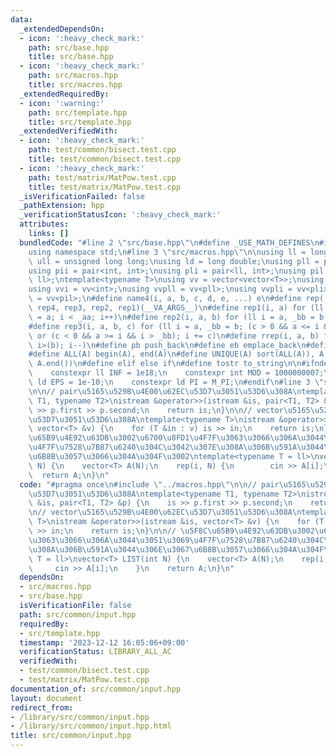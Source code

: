 ```yaml
---
data:
  _extendedDependsOn:
  - icon: ':heavy_check_mark:'
    path: src/base.hpp
    title: src/base.hpp
  - icon: ':heavy_check_mark:'
    path: src/macros.hpp
    title: src/macros.hpp
  _extendedRequiredBy:
  - icon: ':warning:'
    path: src/template.hpp
    title: src/template.hpp
  _extendedVerifiedWith:
  - icon: ':heavy_check_mark:'
    path: test/common/bisect.test.cpp
    title: test/common/bisect.test.cpp
  - icon: ':heavy_check_mark:'
    path: test/matrix/MatPow.test.cpp
    title: test/matrix/MatPow.test.cpp
  _isVerificationFailed: false
  _pathExtension: hpp
  _verificationStatusIcon: ':heavy_check_mark:'
  attributes:
    links: []
  bundledCode: "#line 2 \"src/base.hpp\"\n#define _USE_MATH_DEFINES\n#include <bits/stdc++.h>\n\
    using namespace std;\n#line 3 \"src/macros.hpp\"\n\nusing ll = long long;\nusing\
    \ ull = unsigned long long;\nusing ld = long double;\nusing pll = pair<ll, ll>;\n\
    using pii = pair<int, int>;\nusing pli = pair<ll, int>;\nusing pil = pair<int,\
    \ ll>;\ntemplate<typename T>\nusing vv = vector<vector<T>>;\nusing vvl = vv<ll>;\n\
    using vvi = vv<int>;\nusing vvpll = vv<pll>;\nusing vvpli = vv<pli>;\nusing vvpil\
    \ = vv<pil>;\n#define name4(i, a, b, c, d, e, ...) e\n#define rep(...) name4(__VA_ARGS__,\
    \ rep4, rep3, rep2, rep1)(__VA_ARGS__)\n#define rep1(i, a) for (ll i = 0, _aa\
    \ = a; i < _aa; i++)\n#define rep2(i, a, b) for (ll i = a, _bb = b; i < _bb; i++)\n\
    #define rep3(i, a, b, c) for (ll i = a, _bb = b; (c > 0 && a <= i && i < _bb)\
    \ or (c < 0 && a >= i && i > _bb); i += c)\n#define rrep(i, a, b) for (ll i=(a);\
    \ i>(b); i--)\n#define pb push_back\n#define eb emplace_back\n#define mkp make_pair\n\
    #define ALL(A) begin(A), end(A)\n#define UNIQUE(A) sort(ALL(A)), A.erase(unique(ALL(A)),\
    \ A.end())\n#define elif else if\n#define tostr to_string\n\n#ifndef CONSTANTS\n\
    \    constexpr ll INF = 1e18;\n    constexpr int MOD = 1000000007;\n    constexpr\
    \ ld EPS = 1e-10;\n    constexpr ld PI = M_PI;\n#endif\n#line 3 \"src/common/input.hpp\"\
    \n\n// pair\u5165\u529B\u4E00\u62EC\u53D7\u3051\u53D6\u308A\ntemplate<typename\
    \ T1, typename T2>\nistream &operator>>(istream &is, pair<T1, T2> &p) {\n    is\
    \ >> p.first >> p.second;\n    return is;\n}\n\n// vector\u5165\u529B\u4E00\u62EC\
    \u53D7\u3051\u53D6\u308A\ntemplate<typename T>\nistream &operator>>(istream &is,\
    \ vector<T> &v) {\n    for (T &in : v) is >> in;\n    return is;\n}\n\n// \u5F8C\
    \u65B9\u4E92\u63DB\u3002\u6700\u8FD1\u4F7F\u3063\u3066\u306A\u3044\u3051\u3069\
    \u4F7F\u7528\u7B87\u6240\u304C\u3042\u307E\u308A\u306B\u591A\u3044\u306E\u3067\
    \u6B8B\u3057\u3066\u304A\u304F\u3002\ntemplate<typename T = ll>\nvector<T> LIST(int\
    \ N) {\n    vector<T> A(N);\n    rep(i, N) {\n        cin >> A[i];\n    }\n  \
    \  return A;\n}\n"
  code: "#pragma once\n#include \"../macros.hpp\"\n\n// pair\u5165\u529B\u4E00\u62EC\
    \u53D7\u3051\u53D6\u308A\ntemplate<typename T1, typename T2>\nistream &operator>>(istream\
    \ &is, pair<T1, T2> &p) {\n    is >> p.first >> p.second;\n    return is;\n}\n\
    \n// vector\u5165\u529B\u4E00\u62EC\u53D7\u3051\u53D6\u308A\ntemplate<typename\
    \ T>\nistream &operator>>(istream &is, vector<T> &v) {\n    for (T &in : v) is\
    \ >> in;\n    return is;\n}\n\n// \u5F8C\u65B9\u4E92\u63DB\u3002\u6700\u8FD1\u4F7F\
    \u3063\u3066\u306A\u3044\u3051\u3069\u4F7F\u7528\u7B87\u6240\u304C\u3042\u307E\
    \u308A\u306B\u591A\u3044\u306E\u3067\u6B8B\u3057\u3066\u304A\u304F\u3002\ntemplate<typename\
    \ T = ll>\nvector<T> LIST(int N) {\n    vector<T> A(N);\n    rep(i, N) {\n   \
    \     cin >> A[i];\n    }\n    return A;\n}\n"
  dependsOn:
  - src/macros.hpp
  - src/base.hpp
  isVerificationFile: false
  path: src/common/input.hpp
  requiredBy:
  - src/template.hpp
  timestamp: '2023-12-12 16:05:06+09:00'
  verificationStatus: LIBRARY_ALL_AC
  verifiedWith:
  - test/common/bisect.test.cpp
  - test/matrix/MatPow.test.cpp
documentation_of: src/common/input.hpp
layout: document
redirect_from:
- /library/src/common/input.hpp
- /library/src/common/input.hpp.html
title: src/common/input.hpp
---
```

